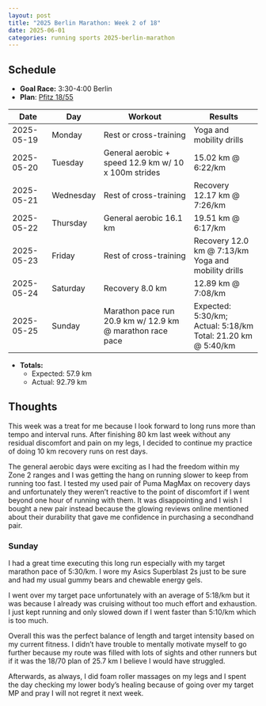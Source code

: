 ```yaml
---
layout: post
title: "2025 Berlin Marathon: Week 2 of 18"
date: 2025-06-01
categories: running sports 2025-berlin-marathon
---
```


## Schedule

- **Goal Race:** 3:30-4:00 Berlin
- **Plan**: [Pfitz 18/55](https://www.defy.org/hacks/calendarhack/?d=2025-09-21&p=pfitz_18_55&u=km&s=1)

| Date       | Day       | Workout | Results |
|------------|-----------|---------|---------|
| 2025-05-19 | Monday    | Rest or cross-training | Yoga and mobility drills |
| 2025-05-20 | Tuesday   | General aerobic + speed 12.9 km w/ 10 x 100m strides | 15.02 km @ 6:22/km |
| 2025-05-21 | Wednesday | Rest of cross-training | Recovery 12.17 km @ 7:26/km |
| 2025-05-22 | Thursday  | General aerobic 16.1 km | 19.51 km @ 6:17/km |
| 2025-05-23 | Friday    | Rest of cross-training | Recovery 12.0 km @ 7:13/km<br>Yoga and mobility drills |
| 2025-05-24 | Saturday  | Recovery 8.0 km | 12.89 km @ 7:08/km |
| 2025-05-25 | Sunday    | Marathon pace run 20.9 km w/ 12.9 km @ marathon race pace | Expected: 5:30/km; Actual: 5:18/km<br>Total: 21.20 km @ 5:40/km |

- **Totals:**
  - Expected: 57.9 km
  - Actual: 92.79 km

## Thoughts

This week was a treat for me because I look forward to long runs more than tempo and interval runs. After finishing 80 km last week without any residual discomfort and pain on my legs, I decided to continue my practice of doing 10 km recovery runs on rest days.

The general aerobic days were exciting as I had the freedom within my Zone 2 ranges and I was getting the hang on running slower to keep from running too fast. I tested my used pair of Puma MagMax on recovery days and unfortunately they weren’t reactive to the point of discomfort if I went beyond one hour of running with them. It was disappointing and I wish I bought a new pair instead because the glowing reviews online mentioned about their durability that gave me confidence in purchasing a secondhand pair.

### Sunday

I had a great time executing this long run especially with my target marathon pace of 5:30/km. I wore my Asics Superblast 2s just to be sure and had my usual gummy bears and chewable energy gels.

I went over my target pace unfortunately with an average of 5:18/km but it was because I already was cruising without too much effort and exhaustion. I just kept running and only slowed down if I went faster than 5:10/km which is too much. 

Overall this was the perfect balance of length and target intensity based on my current fitness. I didn’t have trouble to mentally motivate myself to go further because my route was filled with lots of sights and other runners but if it was the 18/70 plan of 25.7 km I believe I would have struggled.

Afterwards, as always, I did foam roller massages on my legs and I spent the day checking my lower body’s healing because of going over my target MP and pray I will not regret it next week.